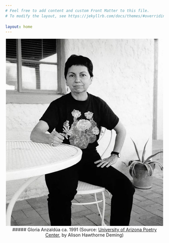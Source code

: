 ```yaml
---
# Feel free to add content and custom Front Matter to this file.
# To modify the layout, see https://jekyllrb.com/docs/themes/#overriding-theme-defaults

layout: home
---
```

<p align="center">
  <img src="Images/anzaldua foto.JPG">
##### Gloria Anzaldúa ca. 1991 (Source: <a href="https://voca.arizona.edu/reader/anzaldua-gloria-e">University of Arizona Poetry Center</a>, by Alison Hawthorne Deming)
</p>
